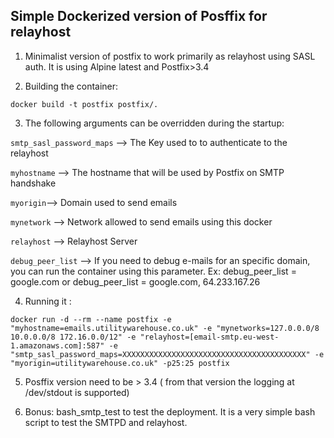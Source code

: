 ## Simple Dockerized version of Posffix for relayhost


1.  Minimalist version of postfix to work primarily as relayhost using SASL auth. It is using Alpine latest and Postfix>3.4

2. Building the container: 

`docker build -t postfix postfix/.`

3. The following arguments can be overridden during the startup:


`smtp_sasl_password_maps` -->
The Key used to to authenticate to the relayhost

`myhostname` -->
The hostname that will be used by Postfix on SMTP handshake

`myorigin`-->
Domain used to send emails

`mynetwork` -->
Network allowed to send emails using this docker

`relayhost` --> 
Relayhost Server

`debug_peer_list`  -->
If you need to debug e-mails for an specific domain, you can run the container using this parameter. Ex:
debug_peer_list = google.com 
or
debug_peer_list = google.com, 64.233.167.26


4. Running it :

```
docker run -d --rm --name postfix -e "myhostname=emails.utilitywarehouse.co.uk" -e "mynetworks=127.0.0.0/8 10.0.0.0/8 172.16.0.0/12" -e "relayhost=[email-smtp.eu-west-1.amazonaws.com]:587" -e "smtp_sasl_password_maps=XXXXXXXXXXXXXXXXXXXXXXXXXXXXXXXXXXXXXXXXX" -e "myorigin=utilitywarehouse.co.uk" -p25:25 postfix 
```

5. Posffix version need to be > 3.4 ( from that version the logging at /dev/stdout is supported)

6. Bonus: bash_smtp_test to test the deployment. It is a very simple bash script to test the SMTPD and relayhost.
 
